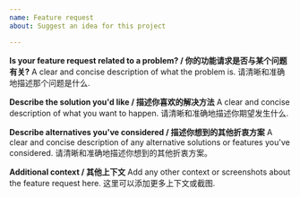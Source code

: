 ```yaml
---
name: Feature request
about: Suggest an idea for this project

---
```


**Is your feature request related to a problem? / 你的功能请求是否与某个问题有关?**
A clear and concise description of what the problem is. 请清晰和准确地描述那个问题是什么.

**Describe the solution you'd like / 描述你喜欢的解决方法**
A clear and concise description of what you want to happen. 请清晰和准确地描述你期望发生什么.

**Describe alternatives you've considered / 描述你想到的其他折衷方案**
A clear and concise description of any alternative solutions or features you've considered. 请清晰和准确地描述你想到的其他折衷方案。

**Additional context / 其他上下文**
Add any other context or screenshots about the feature request here. 这里可以添加更多上下文或截图.
